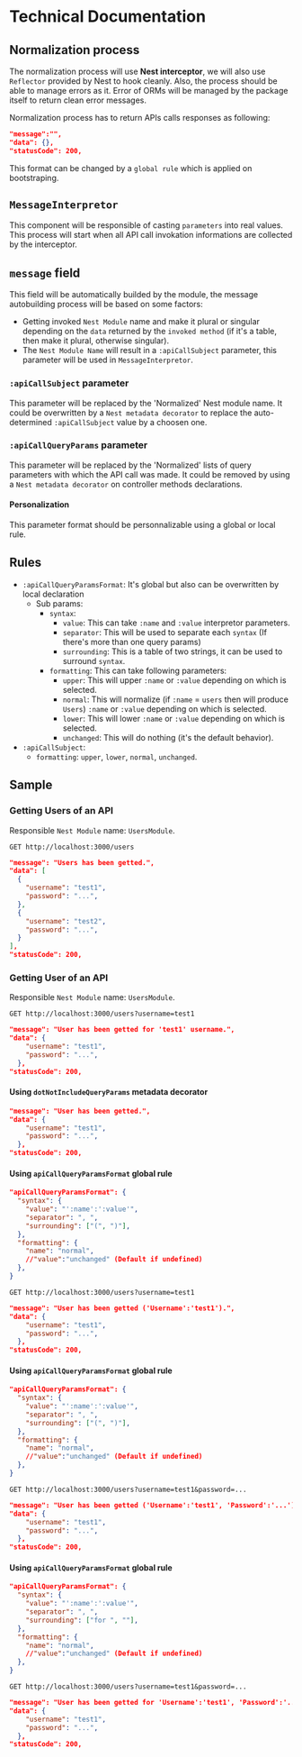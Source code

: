 # Technical Documentation

## Normalization process

The normalization process will use **Nest interceptor**, we will also use `Reflector` provided by Nest to hook cleanly.
Also, the process should be able to manage errors as it. Error of ORMs will be managed by the package itself to return clean error messages.

Normalization process has to return APIs calls responses as following:

```json
"message":"",
"data": {},
"statusCode": 200,
```

This format can be changed by a `global rule` which is applied on bootstraping.

## `MessageInterpretor`

This component will be responsible of casting `parameters` into real values.
This process will start when all API call invokation informations are collected by the interceptor.

## `message` field

This field will be automatically builded by the module, the message autobuilding process will be based on some factors:
  - Getting invoked `Nest Module` name and make it plural or singular depending on the `data` returned by the `invoked method` (if it's a table, then make it plural, otherwise singular).
  - The `Nest Module Name` will result in a `:apiCallSubject` parameter, this parameter will be used in `MessageInterpretor`.

### `:apiCallSubject` parameter

This parameter will be replaced by the 'Normalized' Nest module name.
It could be overwritten by a `Nest metadata decorator` to replace the auto-determined `:apiCallSubject` value by a choosen one.

### `:apiCallQueryParams` parameter

This parameter will be replaced by the 'Normalized' lists of query parameters with which the API call was made.
It could be removed by using a `Nest metadata decorator` on controller methods declarations.

#### Personalization

This parameter format should be personnalizable using a global or local rule.

## Rules

- `:apiCallQueryParamsFormat`: It's global but also can be overwritten by local declaration
  - Sub params:
    - `syntax`:
      - `value`: This can take `:name` and `:value` interpretor parameters.
      - `separator`: This will be used to separate each `syntax` (If there's more than one query params)
      - `surrounding`: This is a table of two strings, it can be used to surround `syntax`.
    - `formatting`: This can take following parameters:
      - `upper`: This will upper `:name` or `:value` depending on which is selected.
      - `normal`: This will normalize (if `:name` = `users` then will produce `Users`) `:name` or `:value` depending on which is selected.
      - `lower`: This will lower `:name` or `:value` depending on which is selected.
      - `unchanged`: This will do nothing (it's the default behavior).
- `:apiCallSubject`:
  - `formatting`: `upper`, `lower`, `normal`, `unchanged`.

## Sample

### Getting Users of an API

Responsible `Nest Module` name: `UsersModule`.

```http
GET http://localhost:3000/users
```

```json
"message": "Users has been getted.",
"data": [
  {
    "username": "test1",
    "password": "...",
  }, 
  {
    "username": "test2",
    "password": "...",
  }
],
"statusCode": 200,
```

### Getting User of an API

Responsible `Nest Module` name: `UsersModule`.

```http
GET http://localhost:3000/users?username=test1
```

```json
"message": "User has been getted for 'test1' username.",
"data": {
    "username": "test1",
    "password": "...",
  },
"statusCode": 200,
```

#### Using `dotNotIncludeQueryParams` metadata decorator

```json
"message": "User has been getted.",
"data": {
    "username": "test1",
    "password": "...",
  },
"statusCode": 200,
```

#### Using `apiCallQueryParamsFormat` global rule

```json
"apiCallQueryParamsFormat": {
  "syntax": {
    "value": "':name':':value'",
    "separator": ", ",
    "surrounding": ["(", ")"],
  },
  "formatting": {
    "name": "normal",
    //"value":"unchanged" (Default if undefined)
  },
}
```


```http
GET http://localhost:3000/users?username=test1
```

```json
"message": "User has been getted ('Username':'test1').",
"data": {
    "username": "test1",
    "password": "...",
  },
"statusCode": 200,
```

#### Using `apiCallQueryParamsFormat` global rule

```json
"apiCallQueryParamsFormat": {
  "syntax": {
    "value": "':name':':value'",
    "separator": ", ",
    "surrounding": ["(", ")"],
  },
  "formatting": {
    "name": "normal",
    //"value":"unchanged" (Default if undefined)
  },
}
```


```http
GET http://localhost:3000/users?username=test1&password=...
```

```json
"message": "User has been getted ('Username':'test1', 'Password':'...').",
"data": {
    "username": "test1",
    "password": "...",
  },
"statusCode": 200,
```

#### Using `apiCallQueryParamsFormat` global rule

```json
"apiCallQueryParamsFormat": {
  "syntax": {
    "value": "':name':':value'",
    "separator": ", ",
    "surrounding": ["for ", ""],
  },
  "formatting": {
    "name": "normal",
    //"value":"unchanged" (Default if undefined)
  },
}
```


```http
GET http://localhost:3000/users?username=test1&password=...
```

```json
"message": "User has been getted for 'Username':'test1', 'Password':'...'.",
"data": {
    "username": "test1",
    "password": "...",
  },
"statusCode": 200,
```